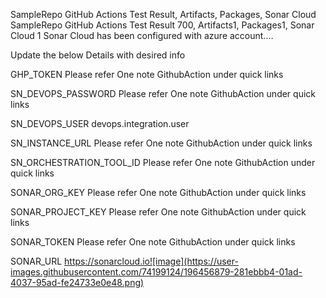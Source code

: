 SampleRepo
GitHub Actions
Test Result, Artifacts, Packages, Sonar Cloud
SampleRepo GitHub Actions Test Result 700, Artifacts1, Packages1, Sonar Cloud 1 Sonar Cloud has been configured with azure account....

Update the below Details with desired info

GHP_TOKEN Please refer One note GithubAction under quick links

SN_DEVOPS_PASSWORD Please refer One note GithubAction under quick links

SN_DEVOPS_USER devops.integration.user

SN_INSTANCE_URL Please refer One note GithubAction under quick links

SN_ORCHESTRATION_TOOL_ID Please refer One note GithubAction under quick links

SONAR_ORG_KEY Please refer One note GithubAction under quick links

SONAR_PROJECT_KEY Please refer One note GithubAction under quick links

SONAR_TOKEN Please refer One note GithubAction under quick links

SONAR_URL https://sonarcloud.io![image](https://user-images.githubusercontent.com/74199124/196456879-281ebbb4-01ad-4037-95ad-fe24733e0e48.png)
